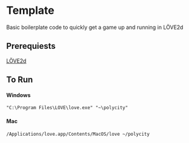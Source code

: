 # Template

Basic boilerplate code to quickly get a game up and running in L&Ouml;VE2d

## Prerequiests

[L&Ouml;VE2d](https://love2d.org/)

## To Run

#### Windows
`"C:\Program Files\LOVE\love.exe" "~\polycity"`

#### Mac
`/Applications/love.app/Contents/MacOS/love ~/polycity`
